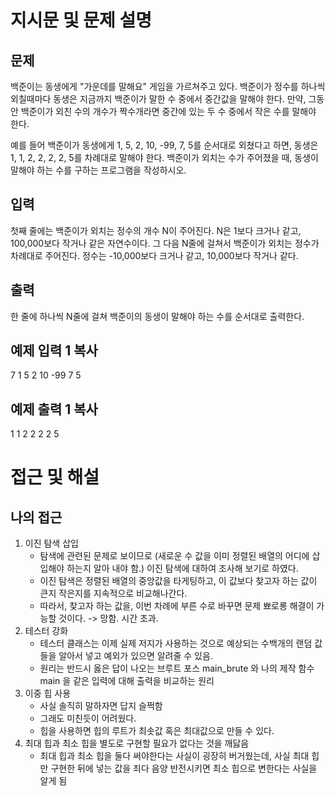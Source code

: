 # 지시문 및 문제 설명
## 문제

백준이는 동생에게 "가운데를 말해요" 게임을 가르쳐주고 있다. 백준이가 정수를 하나씩 외칠때마다 동생은 지금까지 백준이가 말한 수 중에서 중간값을 말해야 한다. 만약, 그동안 백준이가 외친 수의 개수가 짝수개라면 중간에 있는 두 수 중에서 작은 수를 말해야 한다.

예를 들어 백준이가 동생에게 1, 5, 2, 10, -99, 7, 5를 순서대로 외쳤다고 하면, 동생은 1, 1, 2, 2, 2, 2, 5를 차례대로 말해야 한다. 백준이가 외치는 수가 주어졌을 때, 동생이 말해야 하는 수를 구하는 프로그램을 작성하시오.

## 입력

첫째 줄에는 백준이가 외치는 정수의 개수 N이 주어진다. N은 1보다 크거나 같고, 100,000보다 작거나 같은 자연수이다. 그 다음 N줄에 걸쳐서 백준이가 외치는 정수가 차례대로 주어진다. 정수는 -10,000보다 크거나 같고, 10,000보다 작거나 같다.

## 출력

한 줄에 하나씩 N줄에 걸쳐 백준이의 동생이 말해야 하는 수를 순서대로 출력한다.

## 예제 입력 1 복사

7
1
5
2
10
-99
7
5

## 예제 출력 1 복사

1
1
2
2
2
2
5

# 접근 및 해설
## 나의 접근
1. 이진 탐색 삽입
	- 탐색에 관련된 문제로 보이므로 (새로운 수 값을 이미 정렬된 배열의 어디에 삽입해야 하는지 알아 내야 함.) 이진 탐색에 대하여 조사해 보기로 하였다.
	- 이진 탐색은 정렬된 배열의 중앙값을 타게팅하고, 이 값보다 찾고자 하는 값이 큰지 작은지를 지속적으로 비교해나간다.
	- 따라서, 찾고자 하는 값을, 이번 차례에 부른 수로 바꾸면 문제 뾰로롱 해결이 가능할 것이다.
		-> 망함. 시간 초과.
2. 테스터 강화
	- 테스터 클래스는 이제 실제 저지가 사용하는 것으로 예상되는 수백개의 랜덤 값들을 알아서 넣고 예외가 있으면 알려줄 수 있음.
	- 원리는 반드시 옳은 답이 나오는 브루트 포스 main_brute 와 나의 제작 함수 main 을 같은 입력에 대해 출력을 비교하는 원리
3. 이중 힙 사용
	- 사실 솔직히 말하자면 답지 슬쩍함
	- 그래도 미친듯이 어려웠다.
	- 힙을 사용하면 힙의 루트가 최솟값 혹은 최대값으로 만들 수 있다.
4. 최대 힙과 최소 힙을 별도로 구현할 필요가 없다는 것을 깨닳음
	- 최대 힙과 최소 힙을 둘다 써야한다는 사실이 굉장히 버거웠는데, 사실 최대 힙만 구현한 뒤에 넣는 값을 죄다 음양 반전시키면 최소 힙으로 변한다는 사실을 알게 됨